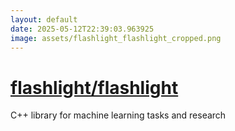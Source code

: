 ```yaml
---
layout: default
date: 2025-05-12T22:39:03.963925
image: assets/flashlight_flashlight_cropped.png
---
```


# [flashlight/flashlight](https://github.com/flashlight/flashlight)

C++ library for machine learning tasks and research
